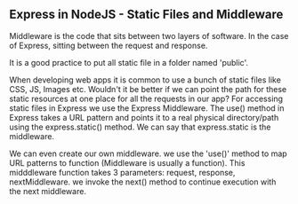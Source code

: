 Express in NodeJS - Static Files and Middleware
-----------------------------------------------

Middleware is the code that sits between two layers of software.
In  the case of Express, sitting between the request and response.

It is a good practice to put all static file in a folder named 'public'.

When developing web apps it is common to use a bunch of static files like CSS, JS, Images etc.
Wouldn't it be better if we can point the path for these static resources at one place for all the requests in our app?
For accessing static files in Express we use the Express Middleware.
The use() method in Express takes a URL pattern and points it to a real physical directory/path using the express.static(<path>) method. We can say that express.static is the middleware.

We can even create our own middleware. we use the 'use()' method to map URL patterns to function (Middleware is usually a function). This midddleware function takes 3 parameters: request, response, nextMiddleware.
we invoke the next() method to continue execution with the next middleware.


